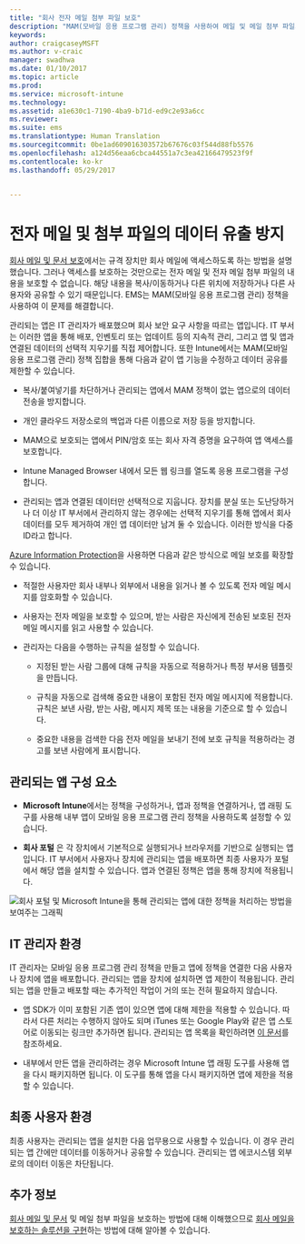 ```yaml
---
title: "회사 전자 메일 첨부 파일 보호"
description: "MAM(모바일 응용 프로그램 관리) 정책을 사용하여 메일 및 메일 첨부 파일의 콘텐츠를 보호합니다."
keywords: 
author: craigcaseyMSFT
ms.author: v-craic
manager: swadhwa
ms.date: 01/10/2017
ms.topic: article
ms.prod: 
ms.service: microsoft-intune
ms.technology: 
ms.assetid: a1e630c1-7190-4ba9-b71d-ed9c2e93a6cc
ms.reviewer: 
ms.suite: ems
ms.translationtype: Human Translation
ms.sourcegitcommit: 0be1ad609016303572b67676c03f544d88fb5576
ms.openlocfilehash: a124d56eaa6cbca44551a7c3ea42166479523f9f
ms.contentlocale: ko-kr
ms.lasthandoff: 05/29/2017


---
```


# <a name="protect-email-and-attachments-from-data-leakage"></a>전자 메일 및 첨부 파일의 데이터 유출 방지
[회사 메일 및 문서 보호](protect-corporate-email-documents.md)에서는 규격 장치만 회사 메일에 액세스하도록 하는 방법을 설명했습니다. 그러나 액세스를 보호하는 것만으로는 전자 메일 및 전자 메일 첨부 파일의 내용을 보호할 수 없습니다. 해당 내용을 복사/이동하거나 다른 위치에 저장하거나 다른 사용자와 공유할 수 있기 때문입니다. EMS는 MAM(모바일 응용 프로그램 관리) 정책을 사용하여 이 문제를 해결합니다.

관리되는 앱은 IT 관리자가 배포했으며 회사 보안 요구 사항을 따르는 앱입니다. IT 부서는 이러한 앱을 통해 배포, 인벤토리 또는 업데이트 등의 지속적 관리, 그리고 앱 및 앱과 연결된 데이터의 선택적 지우기를 직접 제어합니다. 또한 Intune에서는 MAM(모바일 응용 프로그램 관리) 정책 집합을 통해 다음과 같이 앱 기능을 수정하고 데이터 공유를 제한할 수 있습니다.

-   복사/붙여넣기를 차단하거나 관리되는 앱에서 MAM 정책이 없는 앱으로의 데이터 전송을 방지합니다.

-   개인 클라우드 저장소로의 백업과 다른 이름으로 저장 등을 방지합니다.

-   MAM으로 보호되는 앱에서 PIN/암호 또는 회사 자격 증명을 요구하여 앱 액세스를 보호합니다.

-   Intune Managed Browser 내에서 모든 웹 링크를 열도록 응용 프로그램을 구성합니다.

-   관리되는 앱과 연결된 데이터만 선택적으로 지웁니다. 장치를 분실 또는 도난당하거나 더 이상 IT 부서에서 관리하지 않는 경우에는 선택적 지우기를 통해 앱에서 회사 데이터를 모두 제거하여 개인 앱 데이터만 남겨 둘 수 있습니다. 이러한 방식을 다중 ID라고 합니다.

[Azure Information Protection](https://docs.microsoft.com/information-protection/understand-explore/what-is-azure-rms)을 사용하면 다음과 같은 방식으로 메일 보호를 확장할 수 있습니다.

-   적절한 사용자만 회사 내부나 외부에서 내용을 읽거나 볼 수 있도록 전자 메일 메시지를 암호화할 수 있습니다.

-   사용자는 전자 메일을 보호할 수 있으며, 받는 사람은 자신에게 전송된 보호된 전자 메일 메시지를 읽고 사용할 수 있습니다.

-   관리자는 다음을 수행하는 규칙을 설정할 수 있습니다.

    -   지정된 받는 사람 그룹에 대해 규칙을 자동으로 적용하거나 특정 부서용 템플릿을 만듭니다.

    -   규칙을 자동으로 검색해 중요한 내용이 포함된 전자 메일 메시지에 적용합니다. 규칙은 보낸 사람, 받는 사람, 메시지 제목 또는 내용을 기준으로 할 수 있습니다.

    -   중요한 내용을 검색한 다음 전자 메일을 보내기 전에 보호 규칙을 적용하라는 경고를 보낸 사람에게 표시합니다.

## <a name="managed-app-components"></a>관리되는 앱 구성 요소

-   **Microsoft Intune**에서는 정책을 구성하거나, 앱과 정책을 연결하거나, 앱 래핑 도구를 사용해 내부 앱이 모바일 응용 프로그램 관리 정책을 사용하도록 설정할 수 있습니다.

-   **회사 포털** 은 각 장치에서 기본적으로 실행되거나 브라우저를 기반으로 실행되는 앱입니다. IT 부서에서 사용자나 장치에 관리되는 앱을 배포하면 최종 사용자가 포털에서 해당 앱을 설치할 수 있습니다. 앱과 연결된 정책은 앱을 통해 장치에 적용됩니다.

![회사 포털 및 Microsoft Intune을 통해 관리되는 앱에 대한 정책을 처리하는 방법을 보여주는 그래픽](./media/ProtectEmail/CADataSheet-Diagram-Apps.png)

## <a name="the-it-admin-experience"></a>IT 관리자 환경
IT 관리자는 모바일 응용 프로그램 관리 정책을 만들고 앱에 정책을 연결한 다음 사용자나 장치에 앱을 배포합니다. 관리되는 앱을 장치에 설치하면 앱 제한이 적용됩니다. 관리되는 앱을 만들고 배포할 때는 추가적인 작업이 거의 또는 전혀 필요하지 않습니다.

-   앱 SDK가 이미 포함된 기존 앱이 있으면 앱에 대해 제한을 적용할 수 있습니다. 따라서 다른 처리는 수행하지 않아도 되며 iTunes 또는 Google Play와 같은 앱 스토어로 이동되는 링크만 추가하면 됩니다. 관리되는 앱 목록을 확인하려면 [이 문서](https://www.microsoft.com/en-us/cloud-platform/microsoft-intune-partners)를 참조하세요.

-   내부에서 만든 앱을 관리하려는 경우 Microsoft Intune 앱 래핑 도구를 사용해 앱을 다시 패키지하면 됩니다. 이 도구를 통해 앱을 다시 패키지하면 앱에 제한을 적용할 수 있습니다.

## <a name="the-end-user-experience"></a>최종 사용자 환경
최종 사용자는 관리되는 앱을 설치한 다음 업무용으로 사용할 수 있습니다. 이 경우 관리되는 앱 간에만 데이터를 이동하거나 공유할 수 있습니다. 관리되는 앱 에코시스템 외부로의 데이터 이동은 차단됩니다.

## <a name="where-to-go-from-here"></a>추가 정보
[회사 메일 및 문서](protect-corporate-email-documents.md) 및 메일 첨부 파일을 보호하는 방법에 대해 이해했으므로 [회사 메일을 보호하는 솔루션을 구현](implement-solution.md)하는 방법에 대해 알아볼 수 있습니다.

